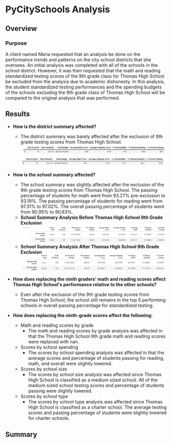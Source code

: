 # PyCitySchools Analysis
## Overview
### Purpose
A client named Maria requested that an analysis be done on the performance trends and patterns on the city school districts that she oversees. An initial analysis was completed with all of the schools in the school district. However, it was then requested that the math and reading standardized testing scores of the 9th grade class for Thomas High School be excluded from the analysis due to academic dishonesty. In this analysis, the student standardized testing performances and the spending budgets of the schools excluding the 9th grade class of Thomas High School will be compared to the original analysis that was performed. 
## Results
* __How is the district summary affected?__ 
  * The district summary was barely affected after the exclusion of 9th grade testing scores from Thomas High School. 
  ![district summary before.PNG](https://github.com/tommy-chin/School_District_Analysis/blob/main/Resources/district%20summary%20before.PNG)
  ![district summary after.PNG](https://github.com/tommy-chin/School_District_Analysis/blob/main/Resources/district%20summary%20after.PNG)
 
* __How is the school summary affected?__
  *  The school summary was slightly affected after the exclusion of the 9th grade testing scores from Thomas High School. The passing percentage of students for math went from 93.27% pre-exclusion to  93.19%. The passing percentage of students for reading went from 97.31% to 97.02%. The overall passing percentage of students went from 90.95% to 90.63%. 
  *  __School Summary Analysis Before Thomas High School 9th Grade Exclusion__
  ![no exclusion school analysis.PNG](https://github.com/tommy-chin/School_District_Analysis/blob/main/Resources/no%20exclusion%20school%20analysis.PNG)
  *  __School Summary Analysis After Thomas High School 9th Grade Exclusion__ 
  ![school analysis after exclusion of 9th thomas.PNG](https://github.com/tommy-chin/School_District_Analysis/blob/main/Resources/school%20analysis%20after%20exclusion%20of%209th%20thomas.PNG)
*  __How does replacing the ninth graders' math and reading scores affect Thomas High School's performance relative to the other schools?__
   * Even after the exclusion of the 9th grade testing scores from Thomas High School, the school still remains in the top 5 performing schools in overall passing    percentage for standardized testing. 
* __How does replacing the ninth-grade scores affect the following:__
  *  Math and reading scores by grade
     *   The math and reading scores by grade analysis was affected in that the Thomas High School 9th grade math and reading scores were replaced with nan.
  *  Scores by school spending
     *  The scores by school spending analysis was affected in that the average scores and percentage of students passing for reading, math, and overall were slightly lowered. 
  *  Scores by school size
     *  The scores by school size analysis was affected since Thomas High School is classified as a medium sized school. All of the medium sized school testing scores and percentage of students passing were slightly lowered. 
  *  Scores by school type
     *  The scores by school type analysis was affected since Thomas High School is classified as a charter school. The average testing scores and passing percentage of students were slightly lowered for charter schools. 
  
    
## Summary
    
